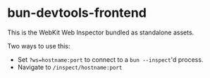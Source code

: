 # bun-devtools-frontend

This is the WebKit Web Inspector bundled as standalone assets.

Two ways to use this:

- Set `?ws=hostname:port` to connect to a `bun --inspect`'d process.
- Navigate to `/inspect/hostname:port`
